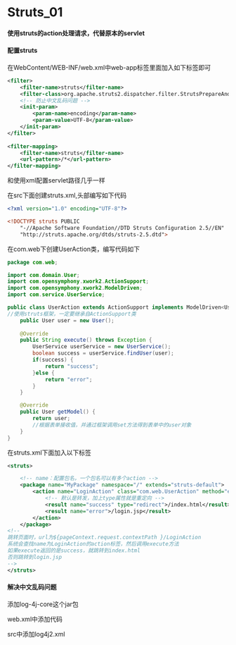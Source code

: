 # Struts_01

#### 使用struts的action处理请求，代替原本的servlet

#### 配置struts

在WebContent/WEB-INF/web.xml中web-app标签里面加入如下标签即可

```xml
<filter>
  	<filter-name>struts</filter-name>
  	<filter-class>org.apache.struts2.dispatcher.filter.StrutsPrepareAndExecuteFilter</filter-class>
    <!-- 防止中文乱码问题 -->
    <init-param>
    	<param-name>encoding</param-name>
        <param-value>UTF-8</param-value>
    </init-param>
</filter>
  
<filter-mapping>
    <filter-name>struts</filter-name>
    <url-pattern>/*</url-pattern>
</filter-mapping>
```

和使用xml配置servlet路径几乎一样

在src下面创建struts.xml,头部编写如下代码

```xml
<?xml version="1.0" encoding="UTF-8"?>

<!DOCTYPE struts PUBLIC
	"-//Apache Software Foundation//DTD Struts Configuration 2.5//EN"
	"http://struts.apache.org/dtds/struts-2.5.dtd">
```

在com.web下创建UserAction类，编写代码如下

```java
package com.web;

import com.domain.User;
import com.opensymphony.xwork2.ActionSupport;
import com.opensymphony.xwork2.ModelDriven;
import com.service.UserService;

public class UserAction extends ActionSupport implements ModelDriven<User>{
//使用struts框架，一定要继承自ActionSupport类
	public User user = new User();
	
	@Override
	public String execute() throws Exception {
		UserService userService = new UserService();
		boolean success = userService.findUser(user);
		if(success) {
			return "success";
		}else {
			return "error";
		}
	}

	@Override
	public User getModel() {
		return user;
        //根据表单接收值，并通过框架调用set方法得到表单中的user对象
	}
}

```

在struts.xml下面加入以下标签

```xml
<struts>

	<!-- name：配置包名，一个包名可以有多个action -->
	<package name="MyPackage" namespace="/" extends="struts-default">
		<action name="LoginAction" class="com.web.UserAction" method="execute">
            <!-- 默认是转发，加上type属性就是重定向 -->
			<result name="success" type="redirect">/index.html</result>
			<result name="error">/login.jsp</result>
		</action>
	</package>
<!-- 
跳转页面时，url为${pageContext.request.contextPath }/LoginAction
系统会查找name为LoginAction的action标签，然后调用execute方法
如果execute返回的是success，就跳转到index.html
否则跳转到login.jsp
-->
</struts>
```

#### 解决中文乱码问题

添加log-4j-core这个jar包

web.xml中添加代码

src中添加log4j2.xml

